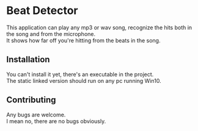 # Beat Detector

This application can play any mp3 or wav song, recognize the hits both in the song and from the microphone.  
It shows how far off you're hitting from the beats in the song.

## Installation

You can't install it yet, there's an executable in the project.  
The static linked version should run on any pc running Win10.


## Contributing

Any bugs are welcome.  
I mean no, there are no bugs obviously.
